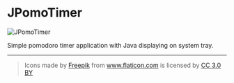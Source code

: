 # JPomoTimer

![JPomoTimer](https://github.com/user12043/kanban12043/blob/master/src/main/resources/res/pomodoroIcon-dark.png)

Simple pomodoro timer application with Java displaying on system tray.
<hr>

> <div>Icons made by <a href="http://www.freepik.com" title="Freepik">Freepik</a> from <a href="https://www.flaticon.com/" title="Flaticon">www.flaticon.com</a> is licensed by <a href="http://creativecommons.org/licenses/by/3.0/" title="Creative Commons BY 3.0" target="_blank">CC 3.0 BY</a></div>
